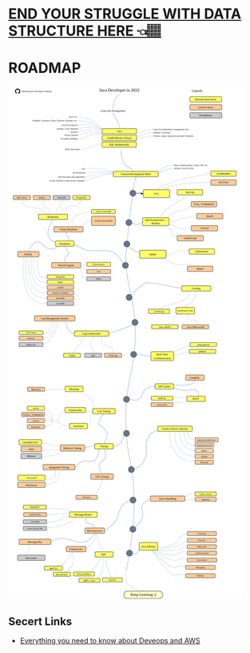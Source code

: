 # [END YOUR STRUGGLE WITH DATA STRUCTURE HERE 👈🏽](https://neetcode.io/practice)

# ROADMAP

<img src="https://github.com/Innocentsax/JAVA_BEGINNERS_ROADMAP_RESOURCES/blob/main/Java-Master-RoadMap/java-developer-roadmap.png">

## Secert Links
+ [Everything you need to know about Deveops and AWS](https://drive.google.com/drive/folders/1P15Mp_J4WtUnr3EU7aZf-tgdX6jquEYE)
